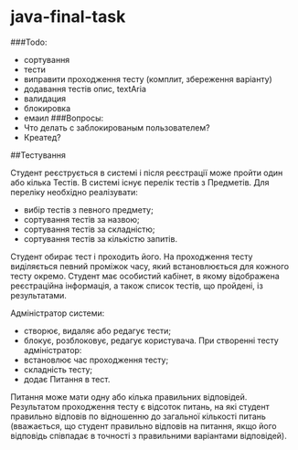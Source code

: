 # java-final-task
###Todo: 
- сортування
- тести
- виправити проходження тесту (комплит, збереження варіанту)
- додавання тестів опис, textAria
- валидация
- блокировка
- емаил
###Вопросы:
- Что делать с заблокированым пользователем?
- Креатед?

##Тестування

Студент реєструється в системі і після реєстрації може пройти один або кілька Тестів. 
В системі існує перелік тестів з Предметів. Для переліку необхідно реалізувати:
- вибір тестів з певного предмету;
- сортування тестів за назвою;
- сортування тестів за складністю;
- сортування тестів за кількістю запитів.

Студент обирає тест і проходить його. На проходження тесту виділяється певний проміжок часу, 
який встановлюється для кожного тесту окремо. Студент має особистий кабінет, 
в якому відображена реєстраційна інформація, а також список тестів, що пройдені, із результатами.

Адміністратор системи:
- створює, видаляє або редагує тести;
- блокує, розблоковує, редагує користувача.
При створенні тесту адміністратор:
- встановлює час проходження тесту;
- складність тесту;
- додає Питання в тест.

Питання може мати одну або кілька правильних відповідей. Результатом проходження тесту є відсоток питань, 
  на які студент правильно відповів по відношенню до загальної кількості питань 
  (вважається, що студент правильно відповів на питання, якщо його відповідь співпадає в точності з 
  правильними варіантами відповідей).
